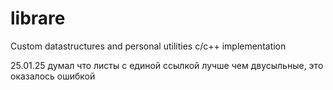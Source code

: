 # librare
Custom datastructures and personal utilities c/c++ implementation

25.01.25 думал что листы с единой ссылкой лучше чем двусыльные, это оказалось ошибкой 
